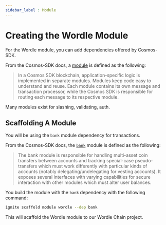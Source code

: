 ```yaml
---
sidebar_label : Module
---
```


# Creating the Wordle Module

For the Wordle module, you can add dependencies offered by Cosmos-SDK.

From the Cosmos-SDK docs, a [module](https://docs.ignite.com/guide/nameservice#cosmos-sdk-modules)
is defined as the following:

> In a Cosmos SDK blockchain, application-specific logic
  is implemented in separate modules. Modules keep code easy
  to understand and reuse. Each module contains its own message
  and transaction processor, while the Cosmos SDK is responsible
  for routing each message to its respective module.

Many modules exist for slashing, validating, auth.

## Scaffolding A Module

You will be using the `bank` module dependency for transactions.

From the Cosmos-SDK docs, the [`bank`](https://docs.cosmos.network/master/modules/bank/)
module is defined as the following:

> The bank module is responsible for handling multi-asset coin
  transfers between accounts and tracking special-case pseudo-transfers
  which must work differently with particular kinds of accounts
  (notably delegating/undelegating for vesting accounts). It exposes
  several interfaces with varying capabilities for secure interaction
  with other modules which must alter user balances.

You build the module with the `bank` dependency with the following command:

```sh
ignite scaffold module wordle --dep bank
```

This will scaffold the Wordle module to our Wordle Chain project.
